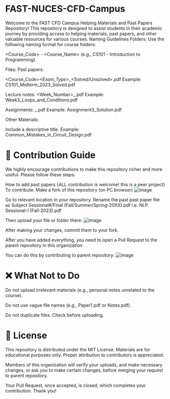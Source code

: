 # FAST-NUCES-CFD-Campus
Welcome to the FAST CFD Campus Helping Materials and Past Papers Repository! This repository is designed to assist students in their academic journey by providing access to helping materials, past papers, and other valuable resources for various courses.
Naming Guidelines
Folders:
Use the following naming format for course folders:


<Course_Code> - <Course_Name> (e.g., CS101 - Introduction to Programming).

Files:
Past papers: 

<Course_Code>_<Exam_Type>_<Year>_<Solved/Unsolved>.pdf
Example: CS101_Midterm_2023_Solved.pdf


Lecture notes: <Week_Number>_<Topic>.pdf
Example: Week3_Loops_and_Conditions.pdf


Assignments: <AssignmentNumber>_<Type>.pdf
Example: Assignment3_Solution.pdf

Other Materials:


Include a descriptive title.
Example: Common_Mistakes_in_Circuit_Design.pdf

# **🤝 Contribution Guide**

We highly encourage contributions to make this repository richer and more useful. Please follow these steps:

How to add past papers {ALL contribution is welcome! this is a peer project} To contribute: Make a fork of this repository (on PC browser)
![image](https://github.com/user-attachments/assets/2c40d704-521a-4c0c-9743-4c809f45d98a)

Go to relevant location in your repository. Rename the past past paper file as Subject Sessional#/Final (Fall/Summer/Spring-20XX).pdf i.e. NLP Sessional-I (Fall-2023).pdf

Then upload your file or folder there:
![image](https://github.com/user-attachments/assets/41fd6edc-5514-4df3-a89a-04f86a88aaf0)

After making your changes, commit them to your fork.

After you have added everything, you need to open a Pull Request to the parent repository in this organization

You can do this by contributing to parent repository:
![image](https://github.com/user-attachments/assets/d1bc5130-7e6d-45e5-90f5-b651bc6e4a19)

# ❌ What Not to Do

Do not upload irrelevant materials (e.g., personal notes unrelated to the course).

Do not use vague file names (e.g., Paper1.pdf or Notes.pdf).

Do not duplicate files. Check before uploading.

# 📜 License

This repository is distributed under the MIT License. Materials are for educational purposes only. Proper attribution to contributors is appreciated.

Members of this organization will verify your uploads, and make necessary changes, or ask you to make certain changes, before merging your request to parent repository.

Your Pull Request, once accepted, is closed, which completes your contribution. Thank you!


